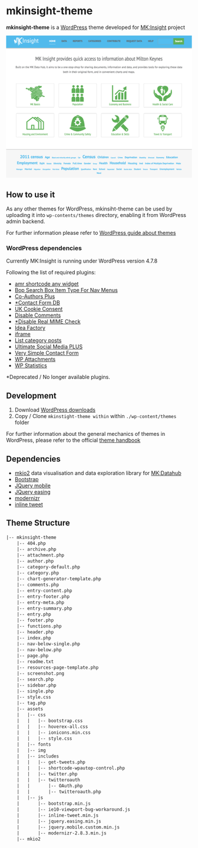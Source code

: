 # mkinsight-theme

**mkinsight-theme** is a [WordPress](https://wordpress.org) theme developed for [MK:Insight](http://mkinsight.org) project


![MK:Insight home page](screenshot.png)

## How to use it

As any other themes for WordPress, mkinsiht-theme can be used by uploading it 
into ``wp-contents/themes`` directory, enabling it from WordPress admin backend.

For further information please refer to [WordPress guide about themes](https://codex.wordpress.org/Using_Themes)


### WordPress dependencies

Currently MK:Insight is running under WordPress version 4.7.8

Following the list of required plugins:

- [amr shortcode any widget](https://wordpress.org/plugins/amr-shortcode-any-widget/)
- [Bop Search Box Item Type For Nav Menus](https://wordpress.org/plugins/bop-search-box-item-type-for-nav-menus/)
- [Co-Authors Plus](https://wordpress.org/plugins/co-authors-plus/)
- [*Contact Form DB](http://wordpress.org/extend/plugins/contact-form-7-to-database-extension/)
- [UK Cookie Consent](https://wordpress.org/plugins/uk-cookie-consent/)
- [Disable Comments](https://wordpress.org/plugins/disable-comments/)
- [*Disable Real MIME Check](https://wordpress.org/plugins/disable-real-mime-check/)
- [Idea Factory](https://wordpress.org/plugins/idea-factory/)
- [iframe](https://wordpress.org/plugins/iframe/)
- [List category posts](https://wordpress.org/plugins/list-category-posts/)
- [Ultimate Social Media PLUS](https://wordpress.org/plugins/ultimate-social-media-plus/)
- [Very Simple Contact Form](https://wordpress.org/plugins/very-simple-contact-form/)
- [WP Attachments](https://wordpress.org/plugins/wp-attachments/)
- [WP Statistics](https://wordpress.org/plugins/wp-statistics/)

*Deprecated / No longer available plugins.

## Development

1. Download [WordPress downloads](https://wordpress.org/downloads)
2. Copy / Clone ``mkinstight-theme within`` within ``./wp-content/themes`` folder

For further information about the general mechanics of themes in WordPress, please refer to the official [theme handbook](https://developer.wordpress.org/themes/getting-started/)

## Dependencies

- [mkio2](https://github.com/mdaquin/mkio2) data visualisation and data exploration library for [MK:Datahub](https://datahub.mksmart.org)
- [Bootstrap](https://getbootstrap.com)
- [JQuery mobile](https://jquerymobile.com)
- [JQuery easing](http://gsgd.co.uk/sandbox/jquery/easing/)
- [modernizr](https://modernizr.com)
- [inline tweet](https://ireade.github.io/inlinetweetjs/)

## Theme Structure
```
|-- mkinsight-theme
    |-- 404.php
    |-- archive.php
    |-- attachment.php
    |-- author.php
    |-- category-default.php
    |-- category.php
    |-- chart-generator-template.php
    |-- comments.php
    |-- entry-content.php
    |-- entry-footer.php
    |-- entry-meta.php
    |-- entry-summary.php
    |-- entry.php
    |-- footer.php
    |-- functions.php
    |-- header.php
    |-- index.php
    |-- nav-below-single.php
    |-- nav-below.php
    |-- page.php
    |-- readme.txt
    |-- resources-page-template.php
    |-- screenshot.png
    |-- search.php
    |-- sidebar.php
    |-- single.php
    |-- style.css
    |-- tag.php
    |-- assets
    |   |-- css
    |   |   |-- bootstrap.css
    |   |   |-- hoverex-all.css
    |   |   |-- ionicons.min.css
    |   |   |-- style.css
    |   |-- fonts
    |   |-- img
    |   |-- includes
    |   |   |-- get-tweets.php
    |   |   |-- shortcode-wpautop-control.php
    |   |   |-- twitter.php
    |   |   |-- twitteroauth
    |   |       |-- OAuth.php
    |   |       |-- twitteroauth.php
    |   |-- js
    |       |-- bootstrap.min.js
    |       |-- ie10-viewport-bug-workaround.js
    |       |-- inline-tweet.min.js
    |       |-- jquery.easing.min.js
    |       |-- jquery.mobile.custom.min.js
    |       |-- modernizr-2.8.3.min.js
    |-- mkio2
```